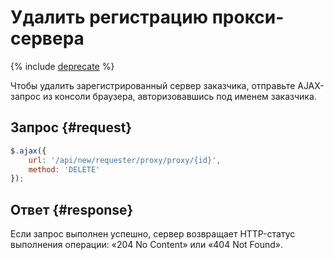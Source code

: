 # Удалить регистрацию прокси-сервера

{% include [deprecate](../../_includes/deprecate.md) %}

Чтобы удалить зарегистрированный сервер заказчика, отправьте AJAX-запрос из консоли браузера, авторизовавшись под именем заказчика.

## Запрос {#request}

```js
$.ajax({
    url: '/api/new/requester/proxy/proxy/{id}',
    method: 'DELETE'
});
```

## Ответ {#response}

Если запрос выполнен успешно, сервер возвращает HTTP-статус выполнения операции: «204 No Content» или «404 Not Found».